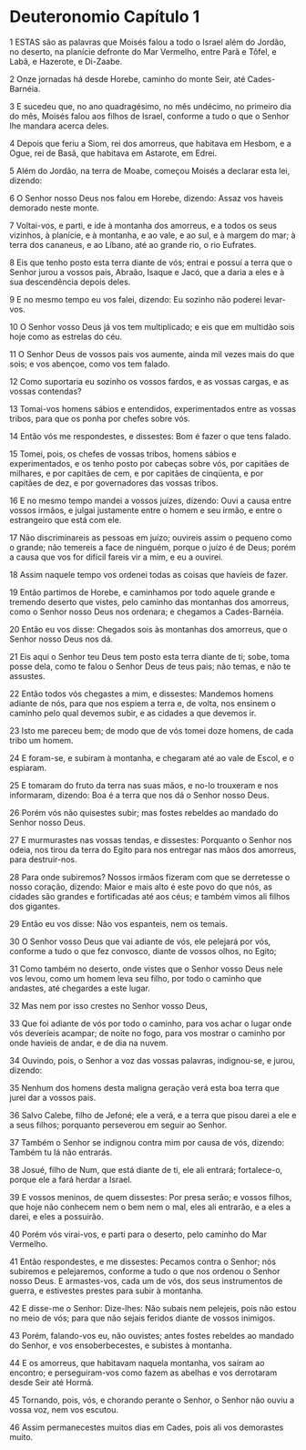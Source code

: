 # Deuteronomio Capítulo 1

1	ESTAS são as palavras que Moisés falou a todo o Israel além do Jordão, no deserto, na planície defronte do Mar Vermelho, entre Parã e Tôfel, e Labã, e Hazerote, e Di-Zaabe.

2	Onze jornadas há desde Horebe, caminho do monte Seir, até Cades-Barnéia.

3	E sucedeu que, no ano quadragésimo, no mês undécimo, no primeiro dia do mês, Moisés falou aos filhos de Israel, conforme a tudo o que o Senhor lhe mandara acerca deles.

4	Depois que feriu a Siom, rei dos amorreus, que habitava em Hesbom, e a Ogue, rei de Basã, que habitava em Astarote, em Edrei.

5	Além do Jordão, na terra de Moabe, começou Moisés a declarar esta lei, dizendo:

6	O Senhor nosso Deus nos falou em Horebe, dizendo: Assaz vos haveis demorado neste monte.

7	Voltai-vos, e parti, e ide à montanha dos amorreus, e a todos os seus vizinhos, à planície, e à montanha, e ao vale, e ao sul, e à margem do mar; à terra dos cananeus, e ao Líbano, até ao grande rio, o rio Eufrates.

8	Eis que tenho posto esta terra diante de vós; entrai e possuí a terra que o Senhor jurou a vossos pais, Abraão, Isaque e Jacó, que a daria a eles e à sua descendência depois deles.

9	E no mesmo tempo eu vos falei, dizendo: Eu sozinho não poderei levar-vos.

10	O Senhor vosso Deus já vos tem multiplicado; e eis que em multidão sois hoje como as estrelas do céu.

11	O Senhor Deus de vossos pais vos aumente, ainda mil vezes mais do que sois; e vos abençoe, como vos tem falado.

12	Como suportaria eu sozinho os vossos fardos, e as vossas cargas, e as vossas contendas?

13	Tomai-vos homens sábios e entendidos, experimentados entre as vossas tribos, para que os ponha por chefes sobre vós.

14	Então vós me respondestes, e dissestes: Bom é fazer o que tens falado.

15	Tomei, pois, os chefes de vossas tribos, homens sábios e experimentados, e os tenho posto por cabeças sobre vós, por capitães de milhares, e por capitães de cem, e por capitães de cinqüenta, e por capitães de dez, e por governadores das vossas tribos.

16	E no mesmo tempo mandei a vossos juízes, dizendo: Ouvi a causa entre vossos irmãos, e julgai justamente entre o homem e seu irmão, e entre o estrangeiro que está com ele.

17	Não discriminareis as pessoas em juízo; ouvireis assim o pequeno como o grande; não temereis a face de ninguém, porque o juízo é de Deus; porém a causa que vos for difícil fareis vir a mim, e eu a ouvirei.

18	Assim naquele tempo vos ordenei todas as coisas que havíeis de fazer.

19	Então partimos de Horebe, e caminhamos por todo aquele grande e tremendo deserto que vistes, pelo caminho das montanhas dos amorreus, como o Senhor nosso Deus nos ordenara; e chegamos a Cades-Barnéia.

20	Então eu vos disse: Chegados sois às montanhas dos amorreus, que o Senhor nosso Deus nos dá.

21	Eis aqui o Senhor teu Deus tem posto esta terra diante de ti; sobe, toma posse dela, como te falou o Senhor Deus de teus pais; não temas, e não te assustes.

22	Então todos vós chegastes a mim, e dissestes: Mandemos homens adiante de nós, para que nos espiem a terra e, de volta, nos ensinem o caminho pelo qual devemos subir, e as cidades a que devemos ir.

23	Isto me pareceu bem; de modo que de vós tomei doze homens, de cada tribo um homem.

24	E foram-se, e subiram à montanha, e chegaram até ao vale de Escol, e o espiaram.

25	E tomaram do fruto da terra nas suas mãos, e no-lo trouxeram e nos informaram, dizendo: Boa é a terra que nos dá o Senhor nosso Deus.

26	Porém vós não quisestes subir; mas fostes rebeldes ao mandado do Senhor nosso Deus.

27	E murmurastes nas vossas tendas, e dissestes: Porquanto o Senhor nos odeia, nos tirou da terra do Egito para nos entregar nas mãos dos amorreus, para destruir-nos.

28	Para onde subiremos? Nossos irmãos fizeram com que se derretesse o nosso coração, dizendo: Maior e mais alto é este povo do que nós, as cidades são grandes e fortificadas até aos céus; e também vimos ali filhos dos gigantes.

29	Então eu vos disse: Não vos espanteis, nem os temais.

30	O Senhor vosso Deus que vai adiante de vós, ele pelejará por vós, conforme a tudo o que fez convosco, diante de vossos olhos, no Egito;

31	Como também no deserto, onde vistes que o Senhor vosso Deus nele vos levou, como um homem leva seu filho, por todo o caminho que andastes, até chegardes a este lugar.

32	Mas nem por isso crestes no Senhor vosso Deus,

33	Que foi adiante de vós por todo o caminho, para vos achar o lugar onde vós deveríeis acampar; de noite no fogo, para vos mostrar o caminho por onde havíeis de andar, e de dia na nuvem.

34	Ouvindo, pois, o Senhor a voz das vossas palavras, indignou-se, e jurou, dizendo:

35	Nenhum dos homens desta maligna geração verá esta boa terra que jurei dar a vossos pais.

36	Salvo Calebe, filho de Jefoné; ele a verá, e a terra que pisou darei a ele e a seus filhos; porquanto perseverou em seguir ao Senhor.

37	Também o Senhor se indignou contra mim por causa de vós, dizendo: Também tu lá não entrarás.

38	Josué, filho de Num, que está diante de ti, ele ali entrará; fortalece-o, porque ele a fará herdar a Israel.

39	E vossos meninos, de quem dissestes: Por presa serão; e vossos filhos, que hoje não conhecem nem o bem nem o mal, eles ali entrarão, e a eles a darei, e eles a possuirão.

40	Porém vós virai-vos, e parti para o deserto, pelo caminho do Mar Vermelho.

41	Então respondestes, e me dissestes: Pecamos contra o Senhor; nós subiremos e pelejaremos, conforme a tudo o que nos ordenou o Senhor nosso Deus. E armastes-vos, cada um de vós, dos seus instrumentos de guerra, e estivestes prestes para subir à montanha.

42	E disse-me o Senhor: Dize-lhes: Não subais nem pelejeis, pois não estou no meio de vós; para que não sejais feridos diante de vossos inimigos.

43	Porém, falando-vos eu, não ouvistes; antes fostes rebeldes ao mandado do Senhor, e vos ensoberbecestes, e subistes à montanha.

44	E os amorreus, que habitavam naquela montanha, vos saíram ao encontro; e perseguiram-vos como fazem as abelhas e vos derrotaram desde Seir até Hormá.

45	Tornando, pois, vós, e chorando perante o Senhor, o Senhor não ouviu a vossa voz, nem vos escutou.

46	Assim permanecestes muitos dias em Cades, pois ali vos demorastes muito.

